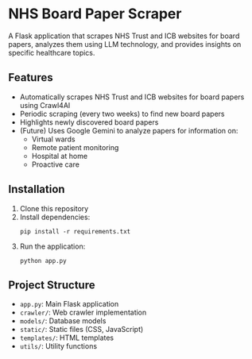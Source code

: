 # NHS Board Paper Scraper

A Flask application that scrapes NHS Trust and ICB websites for board papers, analyzes them using LLM technology, and provides insights on specific healthcare topics.

## Features

- Automatically scrapes NHS Trust and ICB websites for board papers using Crawl4AI
- Periodic scraping (every two weeks) to find new board papers
- Highlights newly discovered board papers
- (Future) Uses Google Gemini to analyze papers for information on:
  - Virtual wards
  - Remote patient monitoring
  - Hospital at home
  - Proactive care

## Installation

1. Clone this repository
2. Install dependencies:
   ```
   pip install -r requirements.txt
   ```
3. Run the application:
   ```
   python app.py
   ```

## Project Structure

- `app.py`: Main Flask application
- `crawler/`: Web crawler implementation
- `models/`: Database models
- `static/`: Static files (CSS, JavaScript)
- `templates/`: HTML templates
- `utils/`: Utility functions 